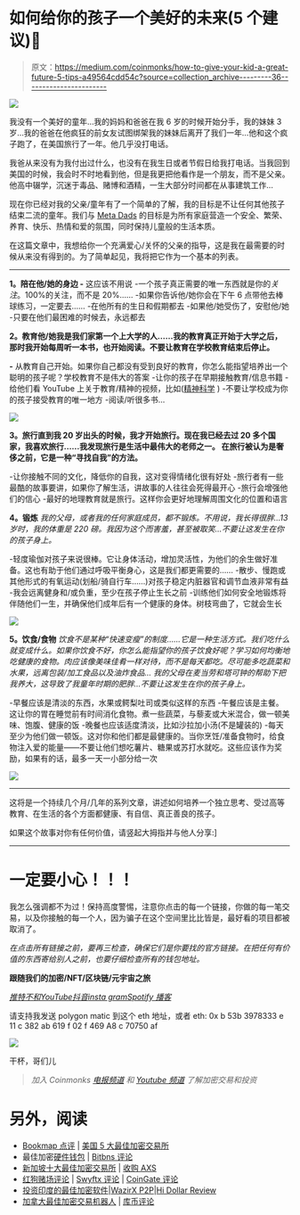 # 如何给你的孩子一个美好的未来(5 个建议)🔮

> 原文：<https://medium.com/coinmonks/how-to-give-your-kid-a-great-future-5-tips-a49564cdd54c?source=collection_archive---------36----------------------->

![](img/b8e7fa0e136b2aa0270b116fe919f645.png)

我没有一个美好的童年…我的妈妈和爸爸在我 6 岁的时候开始分手，我的妹妹 3 岁…我的爸爸在他疯狂的前女友试图绑架我的妹妹后离开了我们一年…他和这个疯子跑了，在美国旅行了一年。他几乎没打电话。

我爸从来没有为我付出过什么，也没有在我生日或者节假日给我打电话。当我回到美国的时候，我会时不时地看到他，但是我更把他看作是一个朋友，而不是父亲。他高中辍学，沉迷于毒品、赌博和酒精，一生大部分时间都在从事建筑工作…

现在你已经对我的父亲/童年有了一个简单的了解，我的目标是不让任何其他孩子结束二流的童年。我们与 [Meta Dads](https://www.twitter.com/metadadsxyz) 的目标是为所有家庭营造一个安全、繁荣、养育、快乐、热情和爱的氛围，同时保持儿童般的生活本质。

在这篇文章中，我想给你一个充满爱心/关怀的父亲的指导，这是我在最需要的时候从来没有得到的。为了简单起见，我将把它作为一个基本的列表。

______________________

**1。陪在他/她的身边
-** 这应该不用说
-一个孩子真正需要的唯一东西就是你的*关注*。100%的关注，而不是 20%……
-如果你告诉他/她你会在下午 6 点带他去棒球练习，一定要去……
-在他所有的生日和假期都去
-如果他/她受伤了，安慰他/她
-只要在他们最困难的时候去，永远都去

**2。教育他/她我是我们家第一个上大学的人……我的教育真正开始于大学之后，那时我开始每周听一本书，也开始阅读。不要让教育在学校教育结束后停止。**

**-** 从教育自己开始。如果你自己都没有受到良好的教育，你怎么能指望培养出一个聪明的孩子呢？学校教育不是伟大的答案
-让你的孩子在早期接触教育/信息书籍
-给他们看 YouTube 上关于教育/精神的视频，比如([精神科学](https://www.youtube.com/c/TheSpiritScience) )
-不要让学校成为你的孩子接受教育的唯一地方
-阅读/听很多书…

![](img/bcd2de83603df03dd2309f20d49646cc.png)

**3。旅行直到我 20 岁出头的时候，我才开始旅行。现在我已经去过 20 多个国家，我喜欢旅行……我发现旅行是生活中最伟大的老师之一。
在旅行被认为是奢侈之前，它是一种“寻找自我”的方法。**

-让你接触不同的文化，降低你的自我，这对变得情绪化很有好处
-旅行者有一些最酷的故事要讲，如果你了解生活，讲故事的人往往会死得最开心
-旅行会增强他们的信心
-最好的地理教育就是旅行。这样你会更好地理解周围文化的位置和语言

**4。锻炼** *我的父母，或者我的任何家庭成员，都不锻炼。不用说，我长得很胖…13 岁时，我的体重是 220 磅。我因为这个而害羞，甚至被取笑…不要让这发生在你的孩子身上。*

-轻度瑜伽对孩子来说很棒。它让身体活动，增加灵活性，为他们的余生做好准备。这也有助于他们通过呼吸平衡身心，这是我们都更需要的……
-散步、慢跑或其他形式的有氧运动(划船/骑自行车……)对孩子稳定内脏器官和调节血液非常有益
-我会远离健身和/或负重，至少在孩子停止生长之前
-训练他们如何安全地锻炼将伴随他们一生，并确保他们成年后有一个健康的身体。树枝弯曲了，它就会生长

![](img/5fa14c290bbc5d2818a33f77f578e71b.png)

**5。饮食/食物** *饮食不是某种“快速变瘦”的制度……它是一种生活方式。我们吃什么就变成什么。如果你饮食不好，你怎么能指望你的孩子饮食好呢？学习如何均衡地吃健康的食物。肉应该像美味佳肴一样对待，而不是每天都吃。尽可能多吃蔬菜和水果，远离包装/加工食品以及油炸食品…
我的父母在麦当劳和塔可钟的帮助下把我养大，这导致了我童年时期的肥胖…不要让这发生在你的孩子身上。*

-早餐应该是清淡的东西，水果或鳄梨吐司或类似这样的东西
-午餐应该是主餐。这让你的胃在睡觉前有时间消化食物。煮一些蔬菜，与藜麦或大米混合，做一顿美味、饱腹、健康的饭
-晚餐也应该适度清淡，比如沙拉加小汤(不是罐装的)
-每天至少为他们做一顿饭。这对你和他们都是最健康的。当你烹饪/准备食物时，给食物注入爱的能量——不要让他们想吃薯片、糖果或苏打水就吃。这些应该作为奖励，如果有的话，最多一天一小部分给一次

![](img/349b69061a81de84d218639b72735e5f.png)

_________________________________________________________________

这将是一个持续几个月/几年的系列文章，讲述如何培养一个独立思考、受过高等教育、在生活的各个方面都健康、有自信、真正善良的孩子。

如果这个故事对你有任何价值，请竖起大拇指并与他人分享:]

__________________

# 一定要小心！！！

我怎么强调都不为过！保持高度警惕，注意你点击的每一个链接，你做的每一笔交易，以及你接触的每一个人，因为骗子在这个空间里比比皆是，最好看的项目都被取消了。

*在点击所有链接之前，要再三检查，确保它们是你要找的官方链接。在把任何有价值的东西寄给别人之前，也要仔细检查所有的钱包地址。*

**跟随我们的加密/NFT/区块链/元宇宙之旅**

[*推特*](https://twitter.com/TheDudesCrypto)[*不和*](https://discord.gg/Cv8v2Ert8m)[*YouTube*](https://www.youtube.com/channel/UC7pbtSBs9nRJHK6coMhCR8g)[*抖音*](https://www.tiktok.com/@thedudescrypto)[*insta gram*](https://www.instagram.com/thedudescrypto/)[*Spotify 播客*](https://open.spotify.com/episode/5U8vXE9HDAsGbSbebw9p62?si=2rZIigw-Tw2pCxjxmkbYzQ)

请支持我发送 polygon matic 到这个 eth 地址，或者 eth:
0x b 53b 3978333 e 11 c 382 ab 619 f 02 f 469 A8 c 70750 af

![](img/96c61c819ca7bcf705518e364e616fd9.png)

干杯，哥们儿

> *加入 Coinmonks* [*电报频道*](https://t.me/coincodecap) *和* [*Youtube 频道*](https://www.youtube.com/c/coinmonks/videos) *了解加密交易和投资*

# 另外，阅读

*   [Bookmap 点评](https://coincodecap.com/bookmap-review-2021-best-trading-software) | [美国 5 大最佳加密交易所](https://coincodecap.com/crypto-exchange-usa)
*   最佳加密[硬件钱包](/coinmonks/hardware-wallets-dfa1211730c6) | [Bitbns 评论](/coinmonks/bitbns-review-38256a07e161)
*   [新加坡十大最佳加密交易所](https://coincodecap.com/crypto-exchange-in-singapore) | [收购 AXS](https://coincodecap.com/buy-axs-token)
*   [红狗赌场评论](https://coincodecap.com/red-dog-casino-review) | [Swyftx 评论](https://coincodecap.com/swyftx-review) | [CoinGate 评论](https://coincodecap.com/coingate-review)
*   [投资印度的最佳加密软件](https://coincodecap.com/best-crypto-to-invest-in-india-in-2021)|[WazirX P2P](https://coincodecap.com/wazirx-p2p)|[Hi Dollar Review](https://coincodecap.com/hi-dollar-review)
*   [加拿大最佳加密交易机器人](https://coincodecap.com/5-best-crypto-trading-bots-in-canada) | [库币评论](https://coincodecap.com/kucoin-review)